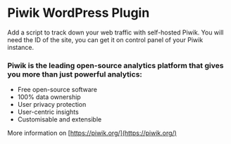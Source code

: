 # Piwik WordPress Plugin
Add a script to track down your web traffic with self-hosted Piwik. You will need the ID of the site, you can get it on control panel of your Piwik instance.

### Piwik is the leading open-source analytics platform that gives you more than just powerful analytics:

- Free open-source software
- 100% data ownership
- User privacy protection
- User-centric insights
- Customisable and extensible

More information on [https://piwik.org/](https://piwik.org/)